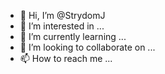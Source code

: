 - 👋 Hi, I’m @StrydomJ
- 👀 I’m interested in ...
- 🌱 I’m currently learning ...
- 💞️ I’m looking to collaborate on ...
- 📫 How to reach me ...

<!---
StrydomJ/StrydomJ is a ✨ special ✨ repository because its `README.md` (this file) appears on your GitHub profile.
You can click the Preview link to take a look at your changes.
--->
